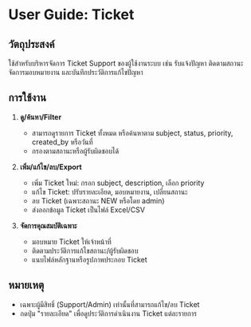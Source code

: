 # User Guide: Ticket

## วัตถุประสงค์
ใช้สำหรับบริหารจัดการ Ticket Support ของผู้ใช้งานระบบ เช่น รับแจ้งปัญหา ติดตามสถานะ จัดการมอบหมายงาน และบันทึกประวัติการแก้ไขปัญหา

## การใช้งาน

1. **ดู/ค้นหา/Filter**
   - สามารถดูรายการ Ticket ทั้งหมด หรือค้นหาตาม subject, status, priority, created_by หรือวันที่
   - กรองตามสถานะหรือผู้รับผิดชอบได้

2. **เพิ่ม/แก้ไข/ลบ/Export**
   - เพิ่ม Ticket ใหม่: กรอก subject, description, เลือก priority
   - แก้ไข Ticket: ปรับรายละเอียด, มอบหมายงาน, เปลี่ยนสถานะ
   - ลบ Ticket (เฉพาะสถานะ NEW หรือโดย admin)
   - ส่งออกข้อมูล Ticket เป็นไฟล์ Excel/CSV

3. **จัดการคุณสมบัติเฉพาะ**
   - มอบหมาย Ticket ให้เจ้าหน้าที่
   - ติดตามประวัติการแก้ไขสถานะ/ผู้รับผิดชอบ
   - แนบไฟล์หลักฐานหรือรูปภาพประกอบ Ticket

## หมายเหตุ
- เฉพาะผู้มีสิทธิ์ (Support/Admin) เท่านั้นที่สามารถแก้ไข/ลบ Ticket
- กดปุ่ม "รายละเอียด" เพื่อดูประวัติการดำเนินงาน Ticket แต่ละรายการ
